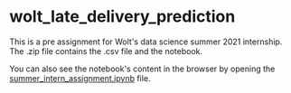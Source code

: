 # wolt_late_delivery_prediction

This is a pre assignment for Wolt's data science summer 2021 internship. The .zip file contains the .csv file and the notebook. 

You can also see the notebook's content in the browser by opening the [summer_intern_assignment.ipynb](./summer_intern_assignment.ipynb) file.
